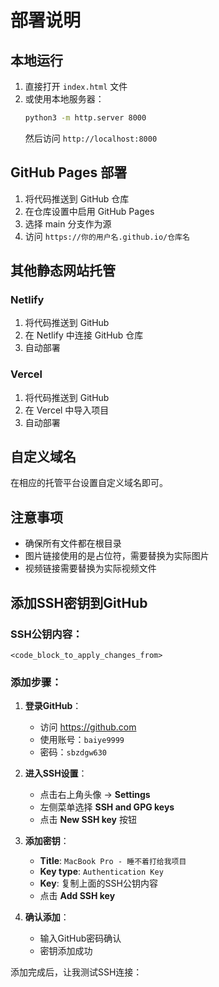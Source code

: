 # 部署说明

## 本地运行

1. 直接打开 `index.html` 文件
2. 或使用本地服务器：
   ```bash
   python3 -m http.server 8000
   ```
   然后访问 `http://localhost:8000`

## GitHub Pages 部署

1. 将代码推送到 GitHub 仓库
2. 在仓库设置中启用 GitHub Pages
3. 选择 main 分支作为源
4. 访问 `https://你的用户名.github.io/仓库名`

## 其他静态网站托管

### Netlify
1. 将代码推送到 GitHub
2. 在 Netlify 中连接 GitHub 仓库
3. 自动部署

### Vercel
1. 将代码推送到 GitHub
2. 在 Vercel 中导入项目
3. 自动部署

## 自定义域名

在相应的托管平台设置自定义域名即可。

## 注意事项

- 确保所有文件都在根目录
- 图片链接使用的是占位符，需要替换为实际图片
- 视频链接需要替换为实际视频文件

##  **添加SSH密钥到GitHub**

### **SSH公钥内容：**
```
<code_block_to_apply_changes_from>
```

### **添加步骤：**

1. **登录GitHub**：
   - 访问 https://github.com
   - 使用账号：`baiye9999`
   - 密码：`sbzdgw630`

2. **进入SSH设置**：
   - 点击右上角头像 → **Settings**
   - 左侧菜单选择 **SSH and GPG keys**
   - 点击 **New SSH key** 按钮

3. **添加密钥**：
   - **Title**: `MacBook Pro - 睡不着打给我项目`
   - **Key type**: `Authentication Key`
   - **Key**: 复制上面的SSH公钥内容
   - 点击 **Add SSH key**

4. **确认添加**：
   - 输入GitHub密码确认
   - 密钥添加成功

添加完成后，让我测试SSH连接：

